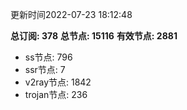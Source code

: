 更新时间2022-07-23 18:12:48

**总订阅: 378**
**总节点: 15116**
**有效节点: 2881**
- ss节点: 796
- ssr节点: 7
- v2ray节点: 1842
- trojan节点: 236
